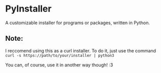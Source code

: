 # PyInstaller
A customizable installer for programs or packages, written in Python.

## Note:
I reccomend using this as a curl installer. To do it, just use the command
`curl -s https://path/to/your/installer | python3`

You can, of course, use it in another way though! :3
